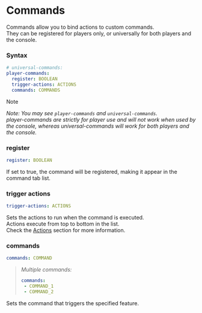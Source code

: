 # Commands
Commands allow you to bind actions to custom commands.
<br>They can be registered for players only, or universally for both players and the console.

### Syntax
```yaml
# universal-commands:
player-commands:
  register: BOOLEAN
  trigger-actions: ACTIONS
  commands: COMMANDS
```
> [!NOTE]
> *Note: You may see `player-commands` and `universal-commands`.  
> player-commands are strictly for player use and will not work when used by the console, whereas universal-commands will work for both players and the console.*

### register
```yaml
register: BOOLEAN
```
If set to true, the command will be registered, making it appear in the command tab list.

### trigger actions
```yaml
trigger-actions: ACTIONS
```
Sets the actions to run when the command is executed.
<br>Actions execute from top to bottom in the list.
<br>Check the [Actions](actions.md) section for more information.

### commands
```yaml
commands: COMMAND
```
> *Multiple commands:*  
> ```yaml
> commands:
>  - COMMAND_1
>  - COMMAND_2
> ```
Sets the command that triggers the specified feature.




